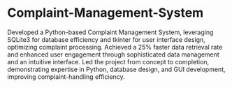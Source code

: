 # Complaint-Management-System

Developed a Python-based Complaint Management System, leveraging SQLite3 for database efficiency and tkinter for user interface design, optimizing complaint processing.
Achieved a 25% faster data retrieval rate and enhanced user engagement through sophisticated data management and an intuitive interface.
Led the project from concept to completion, demonstrating expertise in Python, database design, and GUI development, improving complaint-handling efficiency.
